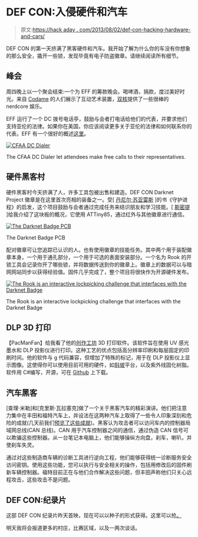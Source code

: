 # DEF CON:入侵硬件和汽车

> 原文:[https://hack aday . com/2013/08/02/def-con-hacking-hardware-and-cars/](https://hackaday.com/2013/08/02/def-con-hacking-hardware-and-cars/)

DEF CON 的第一天挤满了黑客硬件和汽车。我开始了解为什么你的车没有你想象的那么安全，撬开一些锁，发现毕竟有电子防盗徽章。请继续阅读所有细节。

## 峰会

周四晚上以一个聚会结束:一个为 EFF 的筹款晚会。喝啤酒，捐款，度过美好时光。来自 [Codame](http://codame.com "Codame") 的人们展示了互动艺术装置，[双核](http://dualcoremusic.com "Dual Core")提供了一些很棒的 nerdcore 娱乐。

EFF 运行了一个 DC 拨号电话亭，鼓励与会者打电话给他们的代表，并要求他们支持亚伦的法律。如果你在美国，你应该阅读更多关于亚伦的法律和如何联系你的代表。EFF 有一个很好的概述[这里](https://action.eff.org/o/9042/p/dia/action/public/?action_KEY=9005 "The Computer Fraud and Abuse Act is Broken")。

[![CFAA DC Dialer](../Images/a4a7d74470a0be282a4786059e28846f.png)](http://hackaday.com/2013/08/02/def-con-hacking-hardware-and-cars/img_20130802_105904/)

The CFAA DC Dialer let attendees make free calls to their representatives.

## 硬件黑客村

硬件黑客村今天挤满了人，许多工具包被出售和建造。DEF CON Darknet Project 徽章是在这里首次亮相的装备之一。受[ [丹尼尔·苏亚雷斯](http://www.thedaemon.com "The Daemon") ]的书《守护进程》的启发，这个项目鼓励与会者通过完成任务来结识朋友和学习技能。[ [斯密提](https://twitter.com/SmittyHalibut) ]给我介绍了这块板的概况，它使用 ATTiny85，通过红外与其他徽章进行通信。

[![The Darknet Badge PCB](../Images/e95b60b82169cd944651988c832e8484.png)](http://hackaday.com/2013/08/02/def-con-hacking-hardware-and-cars/img_20130802_193826/)

The Darknet Badge PCB

配对徽章可让您追踪已认识的人。也有使用徽章的技能任务。其中两个用于装配徽章本身，一个用于通孔部分，一个用于可选的表面安装部分。一个名为 Rook 的开锁工具会记录你开了哪些锁，并将数据传送到你的徽章上。徽章上的数据可以与暗网网站同步以获得经验值。固件几乎完成了，整个项目将很快作为开源硬件发布。

[![The Rook is an interactive lockpicking challenge that interfaces with the Darknet Badge](../Images/0fb2bc526f7bb36166139ebc90d6a2cc.png)](http://hackaday.com/2013/08/02/def-con-hacking-hardware-and-cars/img_20130802_130533-2/)

The Rook is an interactive lockpicking challenge that interfaces with the Darknet Badge

## DLP 3D 打印

【PacManFan】给我看了他的[创作工坊](http://reprap.org/wiki/Creation_Workshop "Creation Workshop") 3D 打印软件。该软件旨在使用 UV 感光墨水和 DLP 投影仪进行打印。这种工艺的优点包括高分辨率印刷和每层固定的印刷时间。他的软件与 g 代码兼容，但增加了特殊的标记，用于在 DLP 投影仪上显示图像。这使得你可以使用目前可用的硬件，如[斜坡](http://reprap.org/wiki/RAMPS_1.4‎ "RAMPS")平台，以及紫外线固化树脂。软件用 C#编写，开源，可在 [Github](https://github.com/Pacmanfan/UVDLPSlicerController "Creation Workshop on Github") 上下载。

## 汽车黑客

[查理·米勒]和[克里斯·瓦拉塞克]做了一个关于黑客汽车的精彩演讲。他们把注意力集中在丰田和福特汽车上，并设法在这两种汽车上取得了一些令人印象深刻和危险的成就(几天前我们[预览了这些成就](http://hackaday.com/2013/07/26/defcon-presenters-preview-hack-that-takes-prius-out-of-drivers-control/))。黑客认为攻击者可以访问车内的控制器局域网总线(CAN 总线)。CAN 用于汽车控制器之间的通信，通过伪造 CAN 信号可以欺骗这些控制器。从一台笔记本电脑上，他们能够操纵方向盘，刹车，喇叭，并使刹车失灵。

通过对这些制造商车辆的诊断工具进行逆向工程，他们能够获得统一诊断服务安全访问密钥。使用这些功能，您可以执行与安全相关的操作，包括用修改后的固件刷新车辆控制器。福特目前正在与他们合作解决这些问题，但丰田声称他们只关心远程攻击，这些攻击不是问题。

## DEF CON:纪录片

这部 DEF CON 纪录片昨天首映，现在可以以种子的形式获得。这里可以抢[。](https://www.defcon.org/html/links/dc-torrent.html "DEF CON: The Documentary")

明天我将会报道更多的村庄，比赛区域，以及一两次谈话。